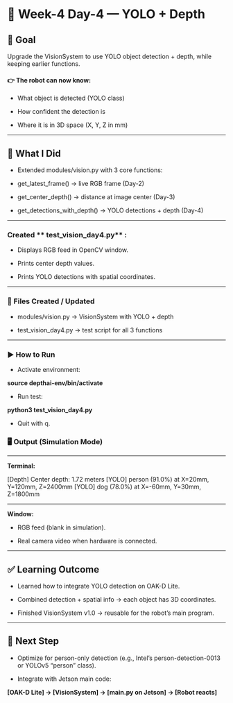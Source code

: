 # 📖 Week-4 Day-4 — YOLO + Depth
## 🎯 Goal

Upgrade the VisionSystem to use YOLO object detection + depth, while keeping earlier functions.
#### 👉 The robot can now know:

 - What object is detected (YOLO class)

 - How confident the detection is

 - Where it is in 3D space (X, Y, Z in mm)

 ---

## 🧩 What I Did

 - Extended modules/vision.py with 3 core functions:

- get_latest_frame() → live RGB frame (Day-2)

- get_center_depth() → distance at image center (Day-3)

 - get_detections_with_depth() → YOLO detections + depth (Day-4)
---

### Created ** test_vision_day4.py** :

- Displays RGB feed in OpenCV window.

- Prints center depth values.

- Prints YOLO detections with spatial coordinates.

---

### 📂 Files Created / Updated

- modules/vision.py → VisionSystem with YOLO + depth

- test_vision_day4.py → test script for all 3 functions

---

### ▶️ How to Run

- Activate environment:

**source depthai-env/bin/activate**


- Run test:

**python3 test_vision_day4.py**


- Quit with q.

### 🖥️ Output (Simulation Mode)

---

**Terminal:**

[Depth] Center depth: 1.72 meters
[YOLO] person (91.0%) at X=20mm, Y=120mm, Z=2400mm
[YOLO] dog (78.0%) at X=-60mm, Y=30mm, Z=1800mm

---


**Window:**

- RGB feed (blank in simulation).

- Real camera video when hardware is connected.

---

## ✅ Learning Outcome

- Learned how to integrate YOLO detection on OAK-D Lite.

- Combined detection + spatial info → each object has 3D coordinates.

- Finished VisionSystem v1.0 → reusable for the robot’s main program.

---

## 🚀 Next Step

- Optimize for person-only detection (e.g., Intel’s person-detection-0013 or YOLOv5 “person” class).

- Integrate with Jetson main code:

**[OAK-D Lite] → [VisionSystem] → [main.py on Jetson] → [Robot reacts]**
